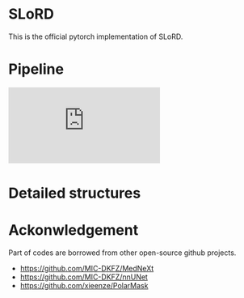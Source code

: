 # SLoRD

This is the official pytorch implementation of SLoRD.

# Pipeline
![image](https://github.com/AlexYouXin/SLoRD-VerSe/blob/main/pipeline_refined.pdf)

# Detailed structures


# Ackonwledgement
Part of codes are borrowed from other open-source github projects.

* https://github.com/MIC-DKFZ/MedNeXt
* https://github.com/MIC-DKFZ/nnUNet
* https://github.com/xieenze/PolarMask
